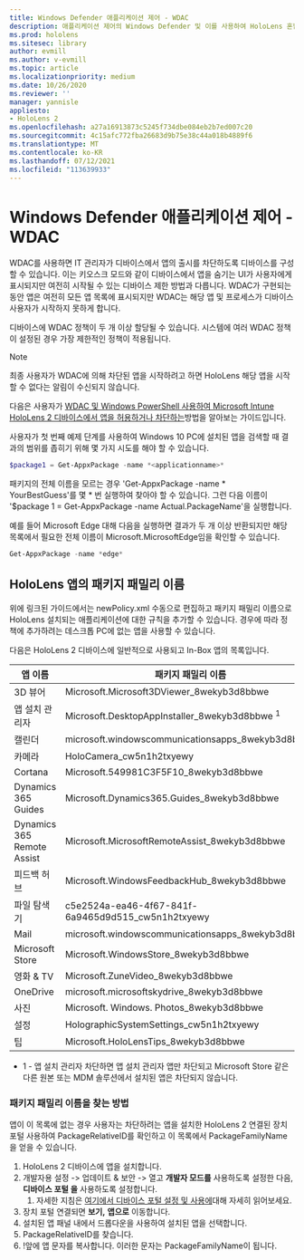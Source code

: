 ```yaml
---
title: Windows Defender 애플리케이션 제어 - WDAC
description: 애플리케이션 제어의 Windows Defender 및 이를 사용하여 HoloLens 혼합 현실 디바이스를 관리하는 방법에 대한 개요입니다.
ms.prod: hololens
ms.sitesec: library
author: evmill
ms.author: v-evmill
ms.topic: article
ms.localizationpriority: medium
ms.date: 10/26/2020
ms.reviewer: ''
manager: yannisle
appliesto:
- HoloLens 2
ms.openlocfilehash: a27a16913873c5245f734dbe084eb2b7ed007c20
ms.sourcegitcommit: 4c15afc772fba26683d9b75e38c44a018b4889f6
ms.translationtype: MT
ms.contentlocale: ko-KR
ms.lasthandoff: 07/12/2021
ms.locfileid: "113639933"
---
```

# <a name="windows-defender-application-control---wdac"></a>Windows Defender 애플리케이션 제어 - WDAC

WDAC를 사용하면 IT 관리자가 디바이스에서 앱의 출시를 차단하도록 디바이스를 구성할 수 있습니다. 이는 키오스크 모드와 같이 디바이스에서 앱을 숨기는 UI가 사용자에게 표시되지만 여전히 시작될 수 있는 디바이스 제한 방법과 다릅니다. WDAC가 구현되는 동안 앱은 여전히 모든 앱 목록에 표시되지만 WDAC는 해당 앱 및 프로세스가 디바이스 사용자가 시작하지 못하게 합니다.

디바이스에 WDAC 정책이 두 개 이상 할당될 수 있습니다. 시스템에 여러 WDAC 정책이 설정된 경우 가장 제한적인 정책이 적용됩니다. 

> [!NOTE]
> 최종 사용자가 WDAC에 의해 차단된 앱을 시작하려고 하면 HoloLens 해당 앱을 시작할 수 없다는 알림이 수신되지 않습니다.

다음은 사용자가 [WDAC 및 Windows PowerShell 사용하여 Microsoft Intune HoloLens 2 디바이스에서 앱을 허용하거나 차단하는](/mem/intune/configuration/custom-profile-hololens)방법을 알아보는 가이드입니다.

사용자가 첫 번째 예제 단계를 사용하여 Windows 10 PC에 설치된 앱을 검색할 때 결과의 범위를 좁히기 위해 몇 가지 시도를 해야 할 수 있습니다.

```powershell
$package1 = Get-AppxPackage -name *<applicationname>*
``` 

패키지의 전체 이름을 모르는 경우 'Get-AppxPackage -name \* YourBestGuess'를 몇 \* 번 실행하여 찾아야 할 수 있습니다. 그런 다음 이름이 '$package 1 = Get-AppxPackage -name Actual.PackageName'을 실행합니다.

예를 들어 Microsoft Edge 대해 다음을 실행하면 결과가 두 개 이상 반환되지만 해당 목록에서 필요한 전체 이름이 Microsoft.MicrosoftEdge임을 확인할 수 있습니다.

```powershell
Get-AppxPackage -name *edge*
``` 

## <a name="package-family-names-for-apps-on-hololens"></a>HoloLens 앱의 패키지 패밀리 이름

위에 링크된 가이드에서는 newPolicy.xml 수동으로 편집하고 패키지 패밀리 이름으로 HoloLens 설치되는 애플리케이션에 대한 규칙을 추가할 수 있습니다. 경우에 따라 정책에 추가하려는 데스크톱 PC에 없는 앱을 사용할 수 있습니다.

다음은 HoloLens 2 디바이스에 일반적으로 사용되고 In-Box 앱의 목록입니다.

| 앱 이름                   | 패키지 패밀리 이름                                |
|----------------------------|----------------------------------------------------|
| 3D 뷰어                  | Microsoft.Microsoft3DViewer_8wekyb3d8bbwe          |
| 앱 설치 관리자              | Microsoft.DesktopAppInstaller_8wekyb3d8bbwe <sup>1</sup>         |
| 캘린더                   | microsoft.windowscommunicationsapps_8wekyb3d8bbwe  |
| 카메라                     | HoloCamera_cw5n1h2txyewy                           |
| Cortana                    | Microsoft.549981C3F5F10_8wekyb3d8bbwe              |
| Dynamics 365 Guides        | Microsoft.Dynamics365.Guides_8wekyb3d8bbwe         |
| Dynamics 365 Remote Assist | Microsoft.MicrosoftRemoteAssist_8wekyb3d8bbwe      |
| 피드백 허브               | Microsoft.WindowsFeedbackHub_8wekyb3d8bbwe         |
| 파일 탐색기              | c5e2524a-ea46-4f67-841f-6a9465d9d515_cw5n1h2txyewy |
| Mail                       | microsoft.windowscommunicationsapps_8wekyb3d8bbwe  |
| Microsoft Store            | Microsoft.WindowsStore_8wekyb3d8bbwe               |
| 영화 & TV                | Microsoft.ZuneVideo_8wekyb3d8bbwe                  |
| OneDrive                   | microsoft.microsoftskydrive_8wekyb3d8bbwe          |
| 사진                     | Microsoft. Windows. Photos_8wekyb3d8bbwe             |
| 설정                   | HolographicSystemSettings_cw5n1h2txyewy            |
| 팁                       | Microsoft.HoloLensTips_8wekyb3d8bbwe               |

- 1 - 앱 설치 관리자 차단하면 앱 설치 관리자 앱만 차단되고 Microsoft Store 같은 다른 원본 또는 MDM 솔루션에서 설치된 앱은 차단되지 않습니다.

### <a name="how-to-find-a-package-family-name"></a>패키지 패밀리 이름을 찾는 방법

앱이 이 목록에 없는 경우 사용자는 차단하려는 앱을 설치한 HoloLens 2 연결된 장치 포털 사용하여 PackageRelativeID를 확인하고 이 목록에서 PackageFamilyName을 얻을 수 있습니다.

1. HoloLens 2 디바이스에 앱을 설치합니다. 
1. 개발자용 설정 -> 업데이트 & 보안 -> 열고 **개발자 모드를** 사용하도록 설정한 다음, **디바이스 포털 을** 사용하도록 설정합니다. 
    1. 자세한 지침은 [여기에서 디바이스 포털 설정 및 사용에](/windows/mixed-reality/develop/platform-capabilities-and-apis/using-the-windows-device-portal)대해 자세히 읽어보세요.
1. 장치 포털 연결되면 **보기,** **앱으로** 이동합니다. 
1. 설치된 앱 패널 내에서 드롭다운을 사용하여 설치된 앱을 선택합니다. 
1. PackageRelativeID를 찾습니다. 
1. !앞에 앱 문자를 복사합니다. 이러한 문자는 PackageFamilyName이 됩니다.


